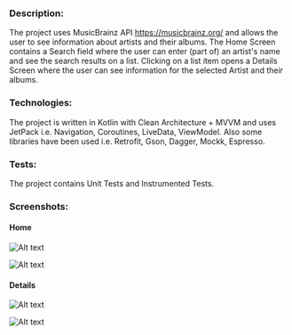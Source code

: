 ### Description:

The project uses MusicBrainz API https://musicbrainz.org/ and allows the user to see information 
about artists and their albums. The Home Screen contains a Search field where the user can enter 
(part of) an artist's name and see the search results on a list. Clicking on a list item opens a 
Details Screen where the user can see information for the selected Artist and their albums.

### Technologies:

The project is written in Kotlin with Clean Architecture + MVVM and uses JetPack 
i.e. Navigation, Coroutines, LiveData, ViewModel. Also some libraries have been used
i.e. Retrofit, Gson, Dagger, Mockk, Espresso.

### Tests:

The project contains Unit Tests and Instrumented Tests.

### Screenshots:

#### Home
![Alt text](screenshots/search-screen-1.png?raw=true "app screenshot")

![Alt text](screenshots/search-screen-2.png?raw=true "app screenshot")

#### Details
![Alt text](screenshots/details-screen-1.png?raw=true "app screenshot")

![Alt text](screenshots/details-screen-2.png?raw=true "app screenshot")